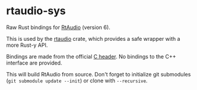 # rtaudio-sys

Raw Rust bindings for [RtAudio](https://github.com/thestk/rtaudio) (version 6).

This is used by the [rtaudio](https://crates.io/crates/rtaudio) crate, which provides a safe wrapper with a more Rust-y API.

Bindings are made from the official [C header](https://github.com/thestk/rtaudio/blob/master/rtaudio_c.h). No bindings to the C++ interface are provided.

This will build RtAudio from source. Don't forget to initialize git submodules (`git submodule update --init`) or clone with `--recursive`.